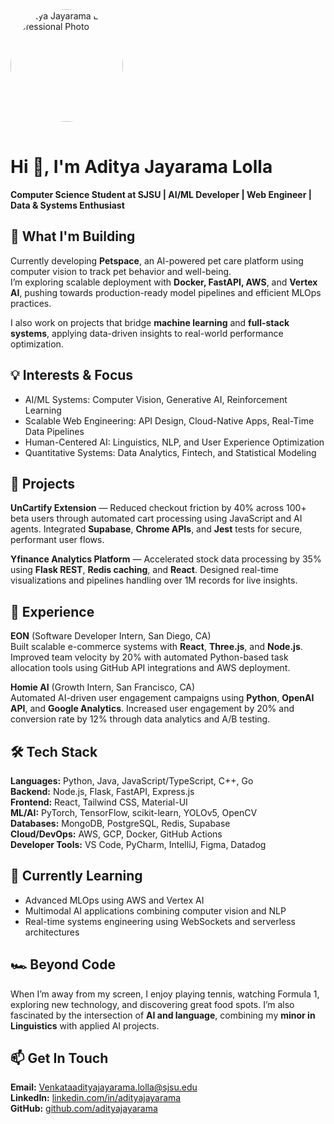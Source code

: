 <img src="Gemini_Generated_Image_gi0jcpgi0jcpgi0j.jpg" alt="Aditya Jayarama Lolla - Professional Photo" width="180" style="border-radius:50%; margin-bottom:16px;" />


# Hi 👋, I'm Aditya Jayarama Lolla

**Computer Science Student at SJSU | AI/ML Developer | Web Engineer | Data & Systems Enthusiast**

## 🚀 What I'm Building

Currently developing **Petspace**, an AI-powered pet care platform using computer vision to track pet behavior and well-being.  
I’m exploring scalable deployment with **Docker, FastAPI, AWS**, and **Vertex AI**, pushing towards production-ready model pipelines and efficient MLOps practices.

I also work on projects that bridge **machine learning** and **full-stack systems**, applying data-driven insights to real-world performance optimization.

## 💡 Interests & Focus

- AI/ML Systems: Computer Vision, Generative AI, Reinforcement Learning  
- Scalable Web Engineering: API Design, Cloud-Native Apps, Real-Time Data Pipelines  
- Human-Centered AI: Linguistics, NLP, and User Experience Optimization  
- Quantitative Systems: Data Analytics, Fintech, and Statistical Modeling  

## 🧠 Projects

**UnCartify Extension** — Reduced checkout friction by 40% across 100+ beta users through automated cart processing using JavaScript and AI agents. Integrated **Supabase**, **Chrome APIs**, and **Jest** tests for secure, performant user flows.

**Yfinance Analytics Platform** — Accelerated stock data processing by 35% using **Flask REST**, **Redis caching**, and **React**. Designed real-time visualizations and pipelines handling over 1M records for live insights.

## 👔 Experience

**EON** (Software Developer Intern, San Diego, CA)  
Built scalable e-commerce systems with **React**, **Three.js**, and **Node.js**. Improved team velocity by 20% with automated Python-based task allocation tools using GitHub API integrations and AWS deployment.

**Homie AI** (Growth Intern, San Francisco, CA)  
Automated AI-driven user engagement campaigns using **Python**, **OpenAI API**, and **Google Analytics**. Increased user engagement by 20% and conversion rate by 12% through data analytics and A/B testing.

## 🛠️ Tech Stack

**Languages:** Python, Java, JavaScript/TypeScript, C++, Go  
**Backend:** Node.js, Flask, FastAPI, Express.js  
**Frontend:** React, Tailwind CSS, Material-UI  
**ML/AI:** PyTorch, TensorFlow, scikit-learn, YOLOv5, OpenCV  
**Databases:** MongoDB, PostgreSQL, Redis, Supabase  
**Cloud/DevOps:** AWS, GCP, Docker, GitHub Actions  
**Developer Tools:** VS Code, PyCharm, IntelliJ, Figma, Datadog  

## 🌱 Currently Learning

- Advanced MLOps using AWS and Vertex AI  
- Multimodal AI applications combining computer vision and NLP  
- Real-time systems engineering using WebSockets and serverless architectures  

## 🏎️ Beyond Code

When I’m away from my screen, I enjoy playing tennis, watching Formula 1, exploring new technology, and discovering great food spots. I’m also fascinated by the intersection of **AI and language**, combining my **minor in Linguistics** with applied AI projects.

## 📫 Get In Touch

**Email:** [Venkataadityajayarama.lolla@sjsu.edu](mailto:Venkataadityajayarama.lolla@sjsu.edu)  
**LinkedIn:** [linkedin.com/in/adityajayarama](https://linkedin.com/in/adityajayarama)  
**GitHub:** [github.com/adityajayarama](https://github.com/adityajayarama)

